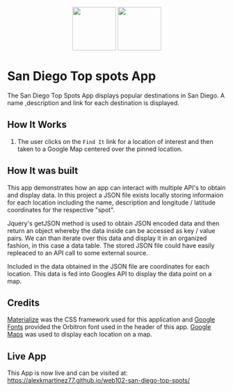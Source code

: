 <p align="middle">
  <img src="https://alexkmartinez77.github.io/web102-astro-weight-calculator/images/sdTopSpotsApp1.png" width="100" />
  <img src="https://alexkmartinez77.github.io/web102-astro-weight-calculator/images/sdTopSpotsApp2.png" width="100" /> 
</p>

# San Diego Top spots App

The San Diego Top Spots App displays popular destinations in San Diego. A name
,description and link for each destination is displayed.

## How It Works

1. The user clicks on the `Find It` link for a location of interest and then taken
to a Google Map centered over the pinned location.

## How It was built

This app demonstrates how an app can interact with multiple API's to obtain and display
data. In this project a JSON file exists locally storing informaion for each location
including the name, description and longitude / latitude coordinates for the respective
"spot".

Jquery's getJSON method is used to obtain JSON encoded data and then return an object 
whereby the data inside can be accessed as key / value pairs. We can than iterate over
this data and display it in an organized fashion, in this case a data table. The stored
JSON file could have easily repleaced to an API call to some external source. 

Included in the data obtained in the JSON file are coordinates for each location. This data
is fed into Googles API to display the data point on a map. 

## Credits

[Materialize] was the CSS framework used for this application and [Google Fonts] provided
the Orbitron font used in the header of this app. [Google Maps] was used to display each 
location on a map.

[Google Fonts]: https://fonts.google.com/ 
[Materialize]: https://materializecss.com/
[Google Maps]: https://www.google.com/maps

## Live App

This App is now live and can be visited at: https://alexkmartinez77.github.io/web102-san-diego-top-spots/


